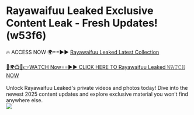 # Rayawaifuu Leaked Exclusive Content Leak - Fresh Updates! (w53f6)

🔥 ACCESS NOW 🌍==►► <a href="https://tinyurl.com/kvy9nzfs" rel="nofollow">Rayawaifuu Leaked Latest Collection</a>
<br><br>
[🔴🌍📺📱👉WA𝚃CH Now==►► CLICK HERE TO Rayawaifuu Leaked 𝚆𝙰𝚃𝙲𝙷 NOW](https://tinyurl.com/kvy9nzfs)
<br><br>
Unlock Rayawaifuu Leaked's private videos and photos today! Dive into the newest 2025 content updates and explore exclusive material you won’t find anywhere else.
<br>
<a href="https://tinyurl.com/kvy9nzfs" rel="nofollow" data-target="animated-image.originalLink"><img src="https://camo.githubusercontent.com/8a4f000d20f83aca3bf7ec5f350d767afa0574a8a352519fd8cfa583a6f93a33/68747470733a2f2f692e696d6775722e636f6d2f644a486b345a712e676966" data-canonical-src="https://i.imgur.com/dJHk4Zq.gif" style="max-width: 100%; display: inline-block;" data-target="animated-image.originalImage"></a>
<br>
